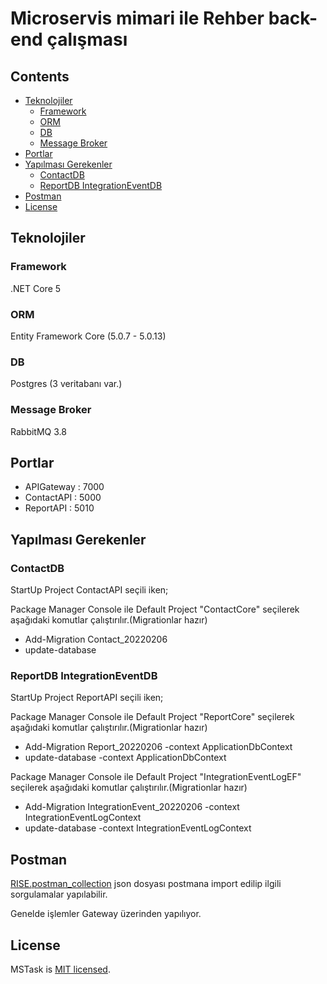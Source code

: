 # Microservis mimari ile Rehber back-end çalışması

## Contents
- [Teknolojiler](#teknolojiler)
  - [Framework](#framework)
  - [ORM](#orm)
  - [DB](#db)
  - [Message Broker](#message-broker)
- [Portlar](#portlar)
- [Yapılması Gerekenler](#yapılması-gerekenler)
  - [ContactDB](#contactdb)
  - [ReportDB IntegrationEventDB](#reportdb-integrationeventdb)
- [Postman](#postman)
- [License](#license)

## Teknolojiler  
###  Framework
.NET Core 5
###  ORM  
Entity Framework Core (5.0.7 - 5.0.13)
### DB
Postgres (3 veritabanı var.)
### Message Broker
RabbitMQ 3.8

## Portlar

- APIGateway : 7000
- ContactAPI : 5000 
- ReportAPI : 5010 




## Yapılması Gerekenler

### ContactDB

StartUp Project ContactAPI seçili iken;

Package Manager Console ile Default Project "ContactCore" seçilerek aşağıdaki komutlar çalıştırılır.(Migrationlar hazır)

- Add-Migration Contact_20220206
- update-database

### ReportDB IntegrationEventDB

StartUp Project ReportAPI seçili iken;

Package Manager Console ile Default Project "ReportCore" seçilerek aşağıdaki komutlar çalıştırılır.(Migrationlar hazır)

- Add-Migration Report_20220206 -context ApplicationDbContext
- update-database -context ApplicationDbContext

Package Manager Console ile Default Project "IntegrationEventLogEF" seçilerek aşağıdaki komutlar çalıştırılır.(Migrationlar hazır)

- Add-Migration IntegrationEvent_20220206 -context IntegrationEventLogContext
- update-database -context IntegrationEventLogContext

## Postman 

[RISE.postman_collection](./RISE.postman_collection.json) json dosyası postmana import edilip ilgili sorgulamalar yapılabilir.

Genelde işlemler Gateway üzerinden yapılıyor.

## License 

MSTask is [MIT licensed](./LICENSE).




